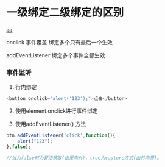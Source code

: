 # 一级绑定二级绑定的区别

[aa](https://www.jianshu.com/p/356d1614196e)

onclick  事件覆盖 绑定多个只有最后一个生效

addEventListener 绑定多个事件全都生效


### 事件监听

1. 行内绑定

```js
<button onclick="alert('123');">点击</button>
```

2. 使用element.onclick进行事件绑定

3. 使用addEventListener() 方法

```js
btn.addEventListener('click',function(){
	alert("123");
},false);

//当为false时为冒泡获取(由里向外)，true为capture方式(由外向里)。

```